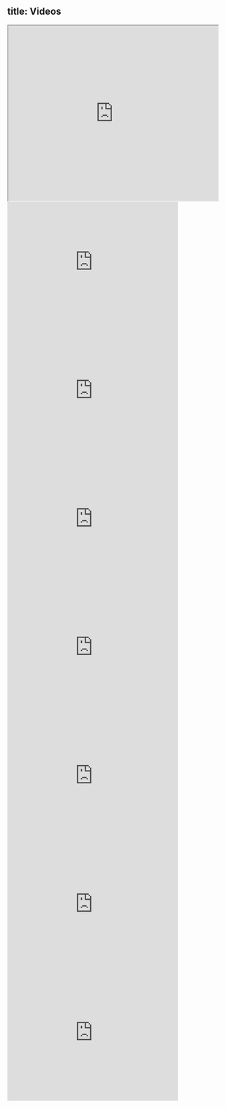 title: Videos
----------------


<iframe src="https://www.youtube.com/embed/?listType=user_uploads&list=UCWe-Z_fY4HKcZr5pjUOxSSQ" width="480" height="400"></iframe>



<iframe width="390" height="293" src="https://www.youtube.com/embed/NugMVZn-54g" frameborder="0" allowfullscreen></iframe>

<iframe width="390" height="293" src="https://www.youtube.com/embed/25xdhh7R9E8" frameborder="0" allowfullscreen></iframe>

<iframe width="390" height="293" src="https://www.youtube.com/embed/Sbv4CYq3dPs" frameborder="0" allowfullscreen></iframe>

<iframe width="390" height="293" src="https://www.youtube.com/embed/BK-Cd_cNc0E" frameborder="0" allowfullscreen></iframe>

<iframe width="390" height="293" src="https://www.youtube.com/embed/eGfE1LbFpV4" frameborder="0" allowfullscreen></iframe>

<iframe width="390" height="293" src="https://www.youtube.com/embed/uOOhvw89jc4" frameborder="0" allowfullscreen></iframe>

<iframe width="390" height="293" src="https://www.youtube.com/embed/blBTqTTFzmo" frameborder="0" allowfullscreen></iframe>




